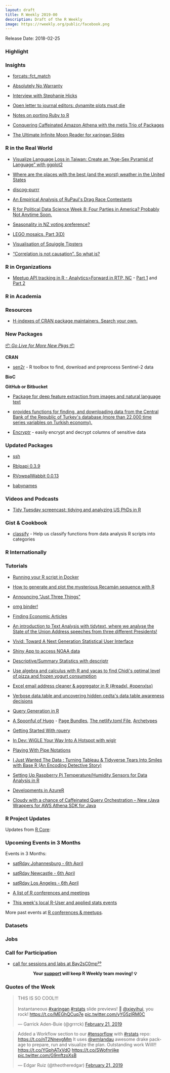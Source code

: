 ```yaml
---
layout: draft
title: R Weekly 2019-00
description: Draft of the R Weekly
image: https://rweekly.org/public/facebook.png
---
```


Release Date: 2018-02-25

###  Highlight



### Insights

+ [forcats::fct_match](https://jcarroll.com.au/2019/02/22/forcatsfct_match/)

+ [Absolutely No Warranty](https://notstatschat.rbind.io/2019/02/18/absolutely-no-warranty/)

+ [Interview with Stephanie Hicks](https://simplystatistics.org/2019/02/18/interview-with-stephanie-hicks/)


+ [Open letter to journal editors: dynamite plots must die](https://simplystatistics.org/2019/02/21/dynamite-plots-must-die/)


+ [Notes on porting Ruby to R](https://recology.info/2019/02/ruby-ports-to-r/)

+ [Conquering Caffeinated Amazon Athena with the metis Trio of Packages](https://rud.is/b/2019/02/17/conquering-caffeinated-amazon-athena-with-the-metis-trio-of-packages/)

+ [The Ultimate Infinite Moon Reader for xaringan Slides](https://yihui.name/en/2019/02/ultimate-inf-mr/)


### R in the Real World

+ [Visualize Language Loss in Taiwan: Create an “Age-Sex Pyramid of Language” with ggplot2](https://liao961120.github.io/2019/02/17/visualize-language-loss.html)

+ [Where are the places with the best (and the worst) weather in the United States](https://taraskaduk.com/2019/02/18/weather/)

+ [discog-purrr](https://sharla.party/posts/discog-purrr/)

+ [An Empirical Analysis of RuPaul's Drag Race Contestants](http://svmiller.com/blog/2019/02/dragracer-rupauls-drag-race-analysis/)

+ [R for Political Data Science Week 8: Four Parties in America? Probably Not Anytime Soon.](https://www.thecrosstab.com/2019/02/22/four-parties/)

+ [Seasonality in NZ voting preference?](http://freerangestats.info/blog/2019/02/20/voting-seasonality)

+ [LEGO mosaics, Part 3(D)](http://www.ryantimpe.com/post/lego-mosaic3/)

+ [Visualisation of Squiggle Tipsters](https://analysisofafl.netlify.com/fitzroy/2018-05-18-visualisation-of-squiggle-tipsters/)

+ [“Correlation is not causation”. So what is?](https://iyarlin.github.io/2019/02/08/correlation-is-not-causation-so-what-is/)

###  R in Organizations

+ [Meetup API tracking in R - Analytics>Forward in RTP, NC](https://rickpackblog.wordpress.com/2019/02/13/analyticsforward-2019-meetup-api-tracking-in-r-pt-1/) - [Part 1](https://rickpackblog.wordpress.com/2019/02/13/analyticsforward-2019-meetup-api-tracking-in-r-pt-1/) and [Part 2](http://bit.ly/2GBTPjA)

###  R in Academia



###  Resources

+ [H-indexes of CRAN package maintainers. Search your own.](https://nacnudus.github.io/duncangarmonsway/posts/2019-02-08-cran-h-index/)


###  New Packages

<p class="added-hostname"><a href="https://rweekly.org/live" target="_blank" class="externalLink">📦 <i>Go Live for More New Pkgs</i> 📦</a></p>

**CRAN**

+ [sen2r](https://luigi.ranghetti.info/post/sen2r-released/) - R toolbox to find, download and preprocess Sentinel-2 data



**BioC**



**GitHub or Bitbucket**


+ [Package for deep feature extraction from images and natural language text](https://github.com/basilica-ai/basilica-R-client)

+ [provides functions for finding, and downloading data from the Central Bank of the Republic of Turkey's database (more than 22,000 time series variables on Turkish economy).](http://users.metu.edu.tr/etaymaz/cbrt-2019.html)

+ [Encryptr](https://www.datasurg.net/2019/02/21/encryptr-package-easily-encrypt-and-decrypt-columns-of-sensitive-data/) - easily encrypt and decrypt columns of sensitive data

### Updated Packages


+ [ssh](https://ropensci.org/technotes/2019/02/22/ssh-04/)

+ [Rblpapi 0.3.9](http://dirk.eddelbuettel.com/blog/2019/02/21#rblpapi_0.3.9)

+ [RVowpalWabbit 0.0.13](http://dirk.eddelbuettel.com/blog/2019/02/22#rvowpalwabbit_0.0.13)

+ [babynames](http://hadley.github.io/babynames/)

###  Videos and Podcasts

+ [Tidy Tuesday screencast: tidying and analyzing US PhDs in R](https://www.youtube.com/watch?v=KzRP40PzopY)

### Gist & Cookbook

+ [classify](https://lucy.shinyapps.io/classify/) - Help us classify functions from data analysis R scripts into categories

### R Internationally



###  Tutorials

+ [Running your R script in Docker](https://www.statworx.com/de/blog/running-your-r-script-in-docker/)

+ [How to generate and plot the mysterious Recamán sequence with R](https://solmos.netlify.com/post/2019-02-20-la-secuencia-de-recaman/la-secuencia-de-recaman/)

+ [Announcing "Just Three Things"](https://www.njtierney.com/post/2019/02/18/announcing-jtt/)

+ [omg binder!](https://kbroman.org/blog/2019/02/18/omg_binder/)

+ [Finding Economic Articles](http://skranz.github.io/r/2019/02/21/FindingEconomicArticles.html)

+ [An introduction to Text Analysis with tidytext, where we analyse the State of the Union Address speeches from three different Presidents!](https://markrstevenson.com/blog/wXMUdQCIfHqwTzrnProy)

+ [Vivid: Toward A Next Generation Statistical User Interface](http://blog.fellstat.com/?p=432)

+ [Shiny App to access NOAA data](https://r-video-tutorial.blogspot.com/2019/02/shiny-app-to-access-noaa-data.html)

+ [Descriptive/Summary Statistics with descriptr](https://blog.rsquaredacademy.com/introducing-descriptr/)

+ [Use algebra and calculus with R and yacas to find Chidi's optimal level of pizza and frozen yogurt consumption](https://www.andrewheiss.com/blog/2019/02/16/algebra-calculus-r-yacas/)

+ [Excel email address cleaner & aggregator in R (#readxl, #openxlsx)](https://rickpackblog.wordpress.com/2019/02/14/excel-email-cleaner-aggregator-r-script-readxl-stringr/)

+ [Verbose data.table and uncovering hidden cedta's data table awareness decisions](https://jozefhajnala.gitlab.io/r/r911-datatable-cedta/)

+ [Query Generation in R](http://www.win-vector.com/blog/2019/02/query-generation-in-r/)

+ [A Spoonful of Hugo](https://alison.rbind.io/post/2019-02-21-hugo-page-bundles/) - [Page Bundles](https://alison.rbind.io/post/2019-02-21-hugo-page-bundles/), [The netlify.toml File](https://alison.rbind.io/post/2019-02-19-hugo-netlify-toml/), [Archetypes](https://alison.rbind.io/post/2019-02-19-hugo-archetypes/)

+ [Getting Started With rquery](http://www.win-vector.com/blog/2019/02/getting-started-with-rquery/)

+ [In Dev: WiGLE Your Way Into A Hotspot with wiglr](https://rud.is/b/2019/02/18/in-dev-wigle-your-way-into-a-hotspot-with-wiglr/)


+ [Playing With Pipe Notations](http://www.win-vector.com/blog/2019/02/naming-pipes/)


+ [I Just Wanted The Data : Turning Tableau & Tidyverse Tears Into Smiles with Base R (An Encoding Detective Story)](https://rud.is/b/2019/02/20/i-just-wanted-the-data-turning-tableau-tidyverse-tears-into-smiles-with-base-r-an-encoding-detective-story/)


+ [Setting Up Raspberry Pi Temperature/Humidity Sensors for Data Analysis in R](https://roh.engineering/post/setting-up-raspberry-pi-temperature-humidity-sensors-for-data-analysis-in-r/)

+ [Developments in AzureR](https://blog.revolutionanalytics.com/2019/02/developments-in-azurer.html)

+ [Cloudy with a chance of Caffeinated Query Orchestration – New rJava Wrappers for AWS Athena SDK for Java](https://rud.is/b/2019/02/22/cloudy-with-a-chance-of-caffeinated-query-orchestration-new-rjava-wrappers-for-aws-athena-sdk-for-java/)


<!--<div class="post-more-begi
n"></div><div class="post-more-end"></div>-->

###  R Project Updates

Updates from [R Core](http://developer.r-project.org/blosxom.cgi/R-devel/NEWS):


###  Upcoming Events in 3 Months

Events in 3 Months:

+ [satRday Johannesburg - 6th April](https://joburg2019.satrdays.org/)

+ [satRday Newcastle - 6th April](https://newcastle2019.satrdays.org/)

+ [satRday Los Angeles - 6th April](https://losangeles2019.satrdays.org/)

+ [A list of R conferences and meetings](https://jumpingrivers.github.io/meetingsR/events.html)

+ [This week's local R-User and applied stats events](https://community.rstudio.com/c/irl)

More past events at [R conferences & meetups](https://conf.rweekly.org).


### Datasets




### Jobs




###  Call for Participation

+ [call for sessions and labs at Bay2sC0mp²⁰](https://xianblog.wordpress.com/2019/02/22/call-for-sessions-and-labs-at-bay2sc0mp/)


<p class="hide-support added-hostname support-rweekly" style="text-align: center;font-weight: bold;">Your <a class="non-visited externalLink" href="https://www.patreon.com/rweekly" onclick="pas(this)">support</a> will keep R Weekly team moving! 💡</p>

###  Quotes of the Week

<blockquote class="twitter-tweet" data-lang="en"><p lang="en" dir="ltr">THIS IS SO COOL!!!<br><br>Instantaneous <a href="https://twitter.com/hashtag/xaringan?src=hash&amp;ref_src=twsrc%5Etfw">#xaringan</a> <a href="https://twitter.com/hashtag/rstats?src=hash&amp;ref_src=twsrc%5Etfw">#rstats</a> slide previews! 🤩 <a href="https://twitter.com/xieyihui?ref_src=twsrc%5Etfw">@xieyihui</a>, you rock! <a href="https://t.co/MEGhQCuq7e">https://t.co/MEGhQCuq7e</a> <a href="https://t.co/yYG5zIRM0C">pic.twitter.com/yYG5zIRM0C</a></p>&mdash; Garrick Aden-Buie (@grrrck) <a href="https://twitter.com/grrrck/status/1098650588169019393?ref_src=twsrc%5Etfw">February 21, 2019</a></blockquote>

<blockquote class="twitter-tweet" data-lang="en"><p lang="en" dir="ltr">Added a Workflow section to our <a href="https://twitter.com/hashtag/tensorflow?src=hash&amp;ref_src=twsrc%5Etfw">#tensorflow</a> with <a href="https://twitter.com/hashtag/rstats?src=hash&amp;ref_src=twsrc%5Etfw">#rstats</a> repo: <a href="https://t.co/nT2NnevgMm">https://t.co/nT2NnevgMm</a> It uses <a href="https://twitter.com/wmlandau?ref_src=twsrc%5Etfw">@wmlandau</a> awesome drake package to prepare, run and visualize the plan. Outstanding work Willl!! <a href="https://t.co/YGphATxVdO">https://t.co/YGphATxVdO</a> <a href="https://t.co/SWofnrjike">https://t.co/SWofnrjike</a> <a href="https://t.co/G9mftzoXsB">pic.twitter.com/G9mftzoXsB</a></p>&mdash; Edgar Ruiz (@theotheredgar) <a href="https://twitter.com/theotheredgar/status/1098718797886865408?ref_src=twsrc%5Etfw">February 21, 2019</a></blockquote>

